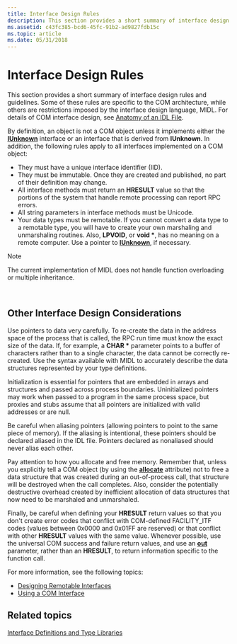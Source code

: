 ```yaml
---
title: Interface Design Rules
description: This section provides a short summary of interface design rules and guidelines.
ms.assetid: c43fc385-bcd6-45fc-91b2-ad9827fdb15c
ms.topic: article
ms.date: 05/31/2018
---
```


# Interface Design Rules

This section provides a short summary of interface design rules and guidelines. Some of these rules are specific to the COM architecture, while others are restrictions imposed by the interface design language, MIDL. For details of COM interface design, see [Anatomy of an IDL File](anatomy-of-an-idl-file.md).

By definition, an object is not a COM object unless it implements either the [**IUnknown**](/windows/desktop/api/Unknwn/nn-unknwn-iunknown) interface or an interface that is derived from **IUnknown**. In addition, the following rules apply to all interfaces implemented on a COM object:

-   They must have a unique interface identifier (IID).
-   They must be immutable. Once they are created and published, no part of their definition may change.
-   All interface methods must return an **HRESULT** value so that the portions of the system that handle remote processing can report RPC errors.
-   All string parameters in interface methods must be Unicode.
-   Your data types must be remotable. If you cannot convert a data type to a remotable type, you will have to create your own marshaling and unmarshaling routines. Also, **LPVOID**, or **void \***, has no meaning on a remote computer. Use a pointer to [**IUnknown**](/windows/desktop/api/Unknwn/nn-unknwn-iunknown), if necessary.

> [!Note]  
> The current implementation of MIDL does not handle function overloading or multiple inheritance.

 

## Other Interface Design Considerations

Use pointers to data very carefully. To re-create the data in the address space of the process that is called, the RPC run time must know the exact size of the data. If, for example, a **CHAR \*** parameter points to a buffer of characters rather than to a single character, the data cannot be correctly re-created. Use the syntax available with MIDL to accurately describe the data structures represented by your type definitions.

Initialization is essential for pointers that are embedded in arrays and structures and passed across process boundaries. Uninitialized pointers may work when passed to a program in the same process space, but proxies and stubs assume that all pointers are initialized with valid addresses or are null.

Be careful when aliasing pointers (allowing pointers to point to the same piece of memory). If the aliasing is intentional, these pointers should be declared aliased in the IDL file. Pointers declared as nonaliased should never alias each other.

Pay attention to how you allocate and free memory. Remember that, unless you explicitly tell a COM object (by using the [**allocate**](/windows/desktop/Midl/allocate) attribute) not to free a data structure that was created during an out-of-process call, that structure will be destroyed when the call completes. Also, consider the potentially destructive overhead created by inefficient allocation of data structures that now need to be marshaled and unmarshaled.

Finally, be careful when defining your **HRESULT** return values so that you don't create error codes that conflict with COM-defined FACILITY\_ITF codes (values between 0x0000 and 0x01FF are reserved) or that conflict with other **HRESULT** values with the same value. Whenever possible, use the universal COM success and failure return values, and use an [**out**](/windows/desktop/Midl/out-idl) parameter, rather than an **HRESULT**, to return information specific to the function call.

For more information, see the following topics:

-   [Designing Remotable Interfaces](designing-remotable-interfaces.md)
-   [Using a COM Interface](using-a-com-interface.md)

## Related topics

<dl> <dt>

[Interface Definitions and Type Libraries](/windows/desktop/Midl/interface-definitions-and-type-libraries)
</dt> </dl>

 

 